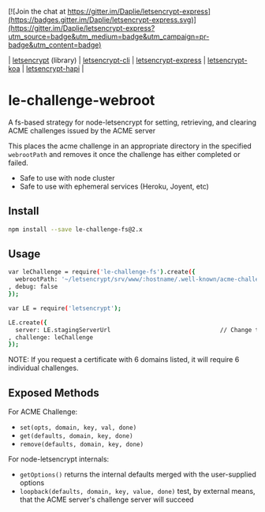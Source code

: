 [![Join the chat at https://gitter.im/Daplie/letsencrypt-express](https://badges.gitter.im/Daplie/letsencrypt-express.svg)](https://gitter.im/Daplie/letsencrypt-express?utm_source=badge&utm_medium=badge&utm_campaign=pr-badge&utm_content=badge)

| [letsencrypt](https://github.com/Daplie/node-letsencrypt) (library)
| [letsencrypt-cli](https://github.com/Daplie/letsencrypt-cli)
| [letsencrypt-express](https://github.com/Daplie/letsencrypt-express)
| [letsencrypt-koa](https://github.com/Daplie/letsencrypt-koa)
| [letsencrypt-hapi](https://github.com/Daplie/letsencrypt-hapi)
|

# le-challenge-webroot

A fs-based strategy for node-letsencrypt for setting, retrieving,
and clearing ACME challenges issued by the ACME server

This places the acme challenge in an appropriate directory in the specified `webrootPath`
and removes it once the challenge has either completed or failed.

* Safe to use with node cluster
* Safe to use with ephemeral services (Heroku, Joyent, etc)

Install
-------

```bash
npm install --save le-challenge-fs@2.x
```

Usage
-----

```bash
var leChallenge = require('le-challenge-fs').create({
  webrootPath: '~/letsencrypt/srv/www/:hostname/.well-known/acme-challenge'
, debug: false
});

var LE = require('letsencrypt');

LE.create({
  server: LE.stagingServerUrl                               // Change to LE.productionServerUrl in production
, challenge: leChallenge
});
```

NOTE: If you request a certificate with 6 domains listed,
it will require 6 individual challenges.

Exposed Methods
---------------

For ACME Challenge:

* `set(opts, domain, key, val, done)`
* `get(defaults, domain, key, done)`
* `remove(defaults, domain, key, done)`

For node-letsencrypt internals:

* `getOptions()` returns the internal defaults merged with the user-supplied options
* `loopback(defaults, domain, key, value, done)` test, by external means, that the ACME server's challenge server will succeed
